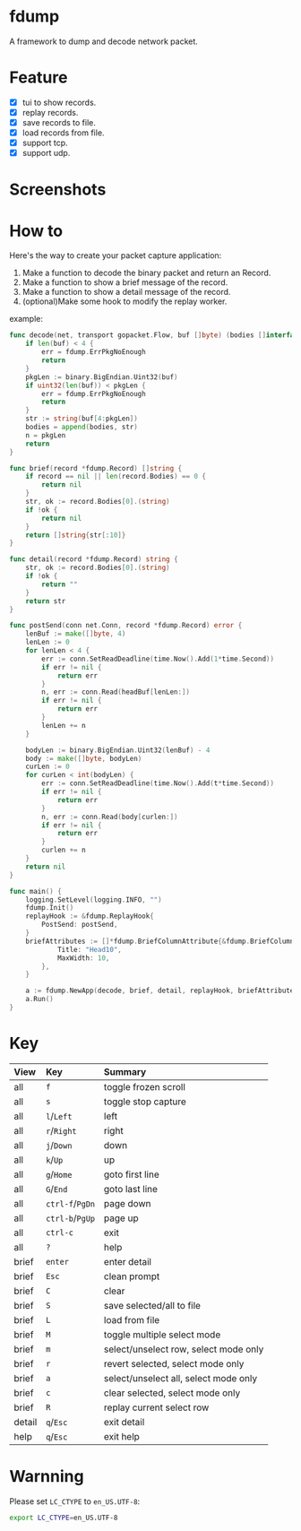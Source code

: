 # fdump
A framework to dump and decode network packet. 

# Feature
- [x] tui to show records.
- [x] replay records.
- [x] save records to file.
- [x] load records from file.
- [x] support tcp.
- [x] support udp.

# Screenshots

# How to
Here's the way to create your packet capture application:  
1. Make a function to decode the binary packet and return an Record.  
2. Make a function to show a brief message of the record.  
3. Make a function to show a detail message of the record.  
4. (optional)Make some hook to modify the replay worker.  

example:  
```go
func decode(net, transport gopacket.Flow, buf []byte) (bodies []interface{}, n int, err error) {
	if len(buf) < 4 {
		err = fdump.ErrPkgNoEnough
		return
	}
	pkgLen := binary.BigEndian.Uint32(buf)
	if uint32(len(buf)) < pkgLen {
		err = fdump.ErrPkgNoEnough
		return
	}
	str := string(buf[4:pkgLen])
	bodies = append(bodies, str)
	n = pkgLen
	return
}

func brief(record *fdump.Record) []string {
	if record == nil || len(record.Bodies) == 0 {
		return nil
	}
	str, ok := record.Bodies[0].(string)
	if !ok {
		return nil
	}
	return []string{str[:10]}
}

func detail(record *fdump.Record) string {
	str, ok := record.Bodies[0].(string)
	if !ok {
		return ""
	}
	return str
}

func postSend(conn net.Conn, record *fdump.Record) error {
	lenBuf := make([]byte, 4)
	lenLen := 0
	for lenLen < 4 {
		err := conn.SetReadDeadline(time.Now().Add(1*time.Second))
		if err != nil {
			return err
		}
		n, err := conn.Read(headBuf[lenLen:])
		if err != nil {
			return err
		}
		lenLen += n
	}

	bodyLen := binary.BigEndian.Uint32(lenBuf) - 4
	body := make([]byte, bodyLen)
	curLen := 0
	for curLen < int(bodyLen) {
		err := conn.SetReadDeadline(time.Now().Add(t*time.Second))
		if err != nil {
			return err
		}
		n, err := conn.Read(body[curlen:])
		if err != nil {
			return err
		}
		curlen += n
	}
	return nil
}

func main() {
	logging.SetLevel(logging.INFO, "")
	fdump.Init()
	replayHook := &fdump.ReplayHook{
		PostSend: postSend,
	}
	briefAttributes := []*fdump.BriefColumnAttribute{&fdump.BriefColumnAttribute{
			Title: "Head10",
			MaxWidth: 10,
		},
	}

	a := fdump.NewApp(decode, brief, detail, replayHook, briefAttributes)
	a.Run()
}
```

# Key
| View   | Key             | Summary                               |
|:-------|:----------------|:--------------------------------------|
| all    | `f`             | toggle frozen scroll                  |
| all    | `s`             | toggle stop capture                   |
| all    | `l`/`Left`      | left                                  |
| all    | `r`/`Right`     | right                                 |
| all    | `j`/`Down`      | down                                  |
| all    | `k`/`Up`        | up                                    |
| all    | `g`/`Home`      | goto first line                       |
| all    | `G`/`End`       | goto last line                        |
| all    | `ctrl-f`/`PgDn` | page down                             |
| all    | `ctrl-b`/`PgUp` | page up                               |
| all    | `ctrl-c`        | exit                                  |
| all    | `?`             | help                                  |
| brief  | `enter`         | enter detail                          |
| brief  | `Esc`           | clean prompt                          |
| brief  | `C`             | clear                                 |
| brief  | `S`             | save selected/all to file             |
| brief  | `L`             | load from file                        |
| brief  | `M`             | toggle multiple select mode           |
| brief  | `m`             | select/unselect row, select mode only |
| brief  | `r`             | revert selected, select mode only     |
| brief  | `a`             | select/unselect all, select mode only |
| brief  | `c`             | clear selected, select mode only      |
| brief  | `R`             | replay current select row             |
| detail | `q`/`Esc`       | exit detail                           |
| help   | `q`/`Esc`       | exit help                             |

# Warnning
Please set `LC_CTYPE` to `en_US.UTF-8`:
```sh
export LC_CTYPE=en_US.UTF-8
```

